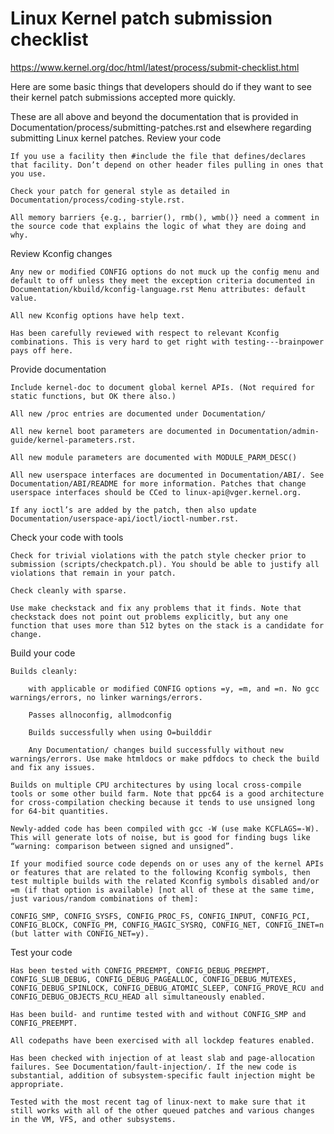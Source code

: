 # Linux Kernel patch submission checklist
 https://www.kernel.org/doc/html/latest/process/submit-checklist.html

Here are some basic things that developers should do if they want to see their kernel patch submissions accepted more quickly.

These are all above and beyond the documentation that is provided in Documentation/process/submitting-patches.rst and elsewhere regarding submitting Linux kernel patches.
Review your code

    If you use a facility then #include the file that defines/declares that facility. Don’t depend on other header files pulling in ones that you use.

    Check your patch for general style as detailed in Documentation/process/coding-style.rst.

    All memory barriers {e.g., barrier(), rmb(), wmb()} need a comment in the source code that explains the logic of what they are doing and why.

Review Kconfig changes

    Any new or modified CONFIG options do not muck up the config menu and default to off unless they meet the exception criteria documented in Documentation/kbuild/kconfig-language.rst Menu attributes: default value.

    All new Kconfig options have help text.

    Has been carefully reviewed with respect to relevant Kconfig combinations. This is very hard to get right with testing---brainpower pays off here.

Provide documentation

    Include kernel-doc to document global kernel APIs. (Not required for static functions, but OK there also.)

    All new /proc entries are documented under Documentation/

    All new kernel boot parameters are documented in Documentation/admin-guide/kernel-parameters.rst.

    All new module parameters are documented with MODULE_PARM_DESC()

    All new userspace interfaces are documented in Documentation/ABI/. See Documentation/ABI/README for more information. Patches that change userspace interfaces should be CCed to linux-api@vger.kernel.org.

    If any ioctl’s are added by the patch, then also update Documentation/userspace-api/ioctl/ioctl-number.rst.

Check your code with tools

    Check for trivial violations with the patch style checker prior to submission (scripts/checkpatch.pl). You should be able to justify all violations that remain in your patch.

    Check cleanly with sparse.

    Use make checkstack and fix any problems that it finds. Note that checkstack does not point out problems explicitly, but any one function that uses more than 512 bytes on the stack is a candidate for change.

Build your code

    Builds cleanly:

        with applicable or modified CONFIG options =y, =m, and =n. No gcc warnings/errors, no linker warnings/errors.

        Passes allnoconfig, allmodconfig

        Builds successfully when using O=builddir

        Any Documentation/ changes build successfully without new warnings/errors. Use make htmldocs or make pdfdocs to check the build and fix any issues.

    Builds on multiple CPU architectures by using local cross-compile tools or some other build farm. Note that ppc64 is a good architecture for cross-compilation checking because it tends to use unsigned long for 64-bit quantities.

    Newly-added code has been compiled with gcc -W (use make KCFLAGS=-W). This will generate lots of noise, but is good for finding bugs like “warning: comparison between signed and unsigned”.

    If your modified source code depends on or uses any of the kernel APIs or features that are related to the following Kconfig symbols, then test multiple builds with the related Kconfig symbols disabled and/or =m (if that option is available) [not all of these at the same time, just various/random combinations of them]:

    CONFIG_SMP, CONFIG_SYSFS, CONFIG_PROC_FS, CONFIG_INPUT, CONFIG_PCI, CONFIG_BLOCK, CONFIG_PM, CONFIG_MAGIC_SYSRQ, CONFIG_NET, CONFIG_INET=n (but latter with CONFIG_NET=y).

Test your code

    Has been tested with CONFIG_PREEMPT, CONFIG_DEBUG_PREEMPT, CONFIG_SLUB_DEBUG, CONFIG_DEBUG_PAGEALLOC, CONFIG_DEBUG_MUTEXES, CONFIG_DEBUG_SPINLOCK, CONFIG_DEBUG_ATOMIC_SLEEP, CONFIG_PROVE_RCU and CONFIG_DEBUG_OBJECTS_RCU_HEAD all simultaneously enabled.

    Has been build- and runtime tested with and without CONFIG_SMP and CONFIG_PREEMPT.

    All codepaths have been exercised with all lockdep features enabled.

    Has been checked with injection of at least slab and page-allocation failures. See Documentation/fault-injection/. If the new code is substantial, addition of subsystem-specific fault injection might be appropriate.

    Tested with the most recent tag of linux-next to make sure that it still works with all of the other queued patches and various changes in the VM, VFS, and other subsystems.


